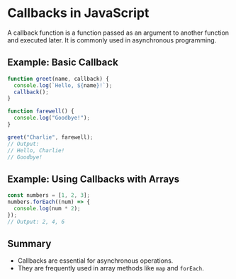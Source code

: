 
# Callbacks in JavaScript

A callback function is a function passed as an argument to another function and executed later. It is commonly used in asynchronous programming.

## Example: Basic Callback
```javascript
function greet(name, callback) {
  console.log(`Hello, ${name}!`);
  callback();
}

function farewell() {
  console.log("Goodbye!");
}

greet("Charlie", farewell);
// Output:
// Hello, Charlie!
// Goodbye!
```

## Example: Using Callbacks with Arrays
```javascript
const numbers = [1, 2, 3];
numbers.forEach((num) => {
  console.log(num * 2);
});
// Output: 2, 4, 6
```

## Summary
- Callbacks are essential for asynchronous operations.
- They are frequently used in array methods like `map` and `forEach`.
